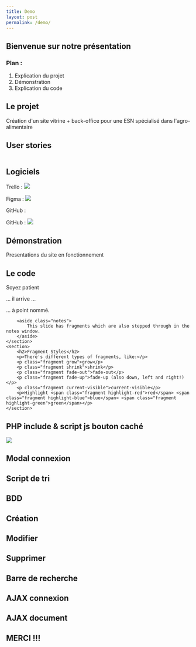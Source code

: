 ```yaml
---
title: Demo
layout: post
permalink: /demo/
---
```


<section>
    <h1>Bienvenue sur notre présentation</h1>
    <h3>Plan : </h3>
    <ol>
    <li>Explication du projet</li>
    <li>Démonstration</li>
    <li>Explication du code</li>
    </ol>
</section>

<section>
    <h2>Le projet</h2>
    <p>
        Création d'un site vitrine + back-office pour une ESN spécialisé dans l'agro-alimentaire 
    </p>
</section>

<!-- Example of nested vertical slides -->
<!-- <section>
    <section>
        <h2>Vertical Slides</h2>
        <p>Slides can be nested inside of each other.</p>
        <p>Use the <em>Space</em> key to navigate through all slides.</p>
        <br>
        <a href="#" class="navigate-down">
            <img width="178" height="238" data-src="https://s3.amazonaws.com/hakim-static/reveal-js/arrow.png" alt="Down arrow">
        </a>
    </section>
    <section>
        <h2>Basement Level 1</h2>
        <p>Nested slides are useful for adding additional detail underneath a high level horizontal slide.</p>
    </section>
    <section>
        <h2>Basement Level 2</h2>
        <p>That's it, time to go back up.</p>
        <br>
        <a href="#/2">
            <img width="178" height="238" data-src="https://s3.amazonaws.com/hakim-static/reveal-js/arrow.png" alt="Up arrow" style="transform: rotate(180deg); -webkit-transform: rotate(180deg);">
        </a>
    </section>
</section> -->

<section>
    <h2>User stories</h2>
    <p>
       <img data-src="userstory.jpg">
    </p>
</section>

<section>
    <h2>Logiciels</h2>
    <p>
        Trello : <img src="\_site/images/trello.jpg">
    </p>
    <p>
        Figma : <img src="\_site\images\figma.jpg">
    </p>
    <p>
        GitHub : <img data-src="../_site/images/github.jpg">
    </p>
    <p>
        GitHub : <img src="../_site/images/github.jpg">
    </p>
</section>

<section>
    <h2>Démonstration</h2>
    <p>
        Presentations du site en fonctionnement 
    </p>
</section>

<section>
    <section id="fragments">
        <h2>Le code</h2>
        <p>Soyez patient</p>
        <p class="fragment">... il arrive ...</p>
        <p><span class="fragment">... à</span> <span class="fragment">point</span> <span class="fragment">nommé.</span></p>

        <aside class="notes">
            This slide has fragments which are also stepped through in the notes window.
        </aside>
    </section>
    <section>
        <h2>Fragment Styles</h2>
        <p>There's different types of fragments, like:</p>
        <p class="fragment grow">grow</p>
        <p class="fragment shrink">shrink</p>
        <p class="fragment fade-out">fade-out</p>
        <p class="fragment fade-up">fade-up (also down, left and right!)</p>
        <p class="fragment current-visible">current-visible</p>
        <p>Highlight <span class="fragment highlight-red">red</span> <span class="fragment highlight-blue">blue</span> <span class="fragment highlight-green">green</span></p>
    </section>
</section>

<section>
    <h2>PHP include & script js bouton caché</h2>
    <img src="-\images/.jpg">
</section>

<section>
    <h2>Modal connexion</h2>
</section>

<section>
    <h2>Script de tri</h2>
</section>

<section> 
    <h2>BDD</h2>
</section>

<section>
    <h2>Création</h2>
</section>

<section>
    <h2>Modifier</h2>
</section>

<section>
    <h2>Supprimer</h2>
</section>

<section>
    <h2>Barre de recherche</h2>
<section>

<section>
    <h2>AJAX connexion</h2>
</section>

<section>
    <h2>AJAX document</h2>
</section>

<section>
    <h2>MERCI !!!</h2>
</section>
